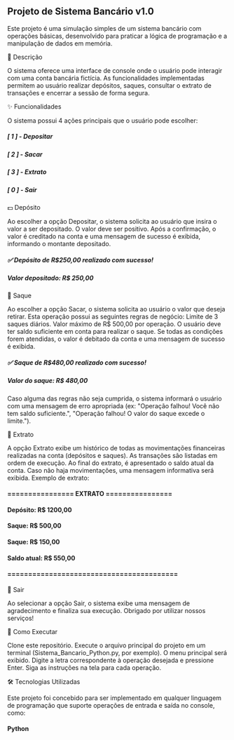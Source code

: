 ## Projeto de Sistema Bancário v1.0


Este projeto é uma simulação simples de um sistema bancário com operações básicas, desenvolvido para praticar a lógica de programação e a manipulação de dados em memória.


📜 Descrição


O sistema oferece uma interface de console onde o usuário pode interagir com uma conta bancária fictícia. As funcionalidades implementadas permitem ao usuário realizar depósitos, saques, consultar o extrato de transações e encerrar a sessão de forma segura.


✨ Funcionalidades


O sistema possui 4 ações principais que o usuário pode escolher:



##### [ 1 ] - Depositar
##### [ 2 ] - Sacar
##### [ 3 ] - Extrato
##### [ 0 ] - Sair

💵 Depósito


Ao escolher a opção Depositar, o sistema solicita ao usuário que insira o valor a ser depositado.
O valor deve ser positivo.
Após a confirmação, o valor é creditado na conta e uma mensagem de sucesso é exibida, informando o montante depositado.

##### ✅ Depósito de R$250,00 realizado com sucesso!
##### Valor depositado: R$ 250,00

🏧 Saque


Ao escolher a opção Sacar, o sistema solicita ao usuário o valor que deseja retirar.
Esta operação possui as seguintes regras de negócio:
Limite de 3 saques diários.
Valor máximo de R$ 500,00 por operação.
O usuário deve ter saldo suficiente em conta para realizar o saque.
Se todas as condições forem atendidas, o valor é debitado da conta e uma mensagem de sucesso é exibida.

##### ✅ Saque de R$480,00 realizado com sucesso!
##### Valor do saque: R$ 480,00

Caso alguma das regras não seja cumprida, o sistema informará o usuário com uma mensagem de erro apropriada (ex: "Operação falhou! Você não tem saldo suficiente.", "Operação falhou! O valor do saque excede o limite.").

📄 Extrato


A opção Extrato exibe um histórico de todas as movimentações financeiras realizadas na conta (depósitos e saques).
As transações são listadas em ordem de execução.
Ao final do extrato, é apresentado o saldo atual da conta.
Caso não haja movimentações, uma mensagem informativa será exibida.
Exemplo de extrato:

#### ================ EXTRATO ================
#### Depósito: R$ 1200,00
#### Saque:    R$ 500,00
#### Saque:    R$ 150,00

#### Saldo atual: R$ 550,00
#### =========================================

🚪 Sair


Ao selecionar a opção Sair, o sistema exibe uma mensagem de agradecimento e finaliza sua execução.
Obrigado por utilizar nossos serviços!

🚀 Como Executar


Clone este repositório.
Execute o arquivo principal do projeto em um terminal (Sistema_Bancario_Python.py, por exemplo).
O menu principal será exibido.
Digite a letra correspondente à operação desejada e pressione Enter.
Siga as instruções na tela para cada operação.

🛠️ Tecnologias Utilizadas


Este projeto foi concebido para ser implementado em qualquer linguagem de programação que suporte operações de entrada e saída no console, como:

#### Python
